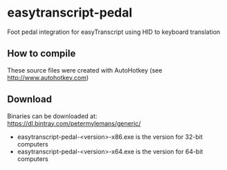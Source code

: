 # easytranscript-pedal
Foot pedal integration for easyTranscript using HID to keyboard translation

## How to compile
These source files were created with AutoHotkey (see http://www.autohotkey.com)

## Download
Binaries can be downloaded at: https://dl.bintray.com/petermylemans/generic/

 - easytranscript-pedal-&lt;version&gt;-x86.exe is the version for 32-bit computers
 - easytranscript-pedal-&lt;version&gt;-x64.exe is the version for 64-bit computers
